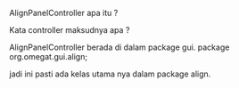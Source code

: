 AlignPanelController apa itu ?

Kata controller maksudnya apa ?

AlignPanelController berada di dalam package gui.
package org.omegat.gui.align;

jadi ini pasti ada kelas utama nya dalam package align.


